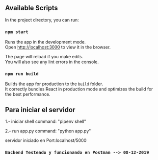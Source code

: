 ## Available Scripts

In the project directory, you can run:

### `npm start`

Runs the app in the development mode.<br />
Open [http://localhost:3000](http://localhost:3000) to view it in the browser.

The page will reload if you make edits.<br />
You will also see any lint errors in the console.

### `npm run build`

Builds the app for production to the `build` folder.<br />
It correctly bundles React in production mode and optimizes the build for the best performance.




## Para iniciar el servidor

1.- iniciar shell command: "pipenv shell"

2.- run app.py command: "python app.py"

servidor iniciado en Port:localhost/5000

### `Backend Testeado y funcionando en Postman --> 08-12-2019`
